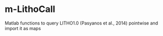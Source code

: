 # m-LithoCall
Matlab functions to query LITHO1.0 (Pasyanos et al., 2014) pointwise and import it as maps
